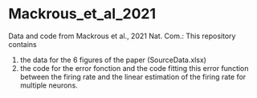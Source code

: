 # Mackrous_et_al_2021
Data and code from Mackrous et al., 2021 Nat. Com.:
This repository contains 
1) the data for the 6 figures of the paper (SourceData.xlsx)
2) the code for the error fonction and the code fitting this error function between the firing rate and the linear
estimation of the firing rate for multiple neurons.

